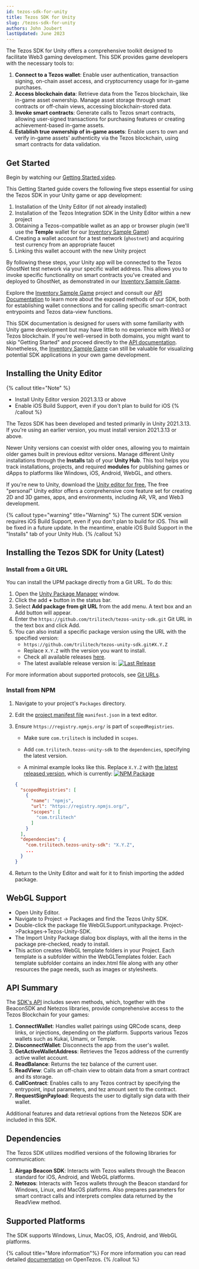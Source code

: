 ```yaml
---
id: tezos-sdk-for-unity
title: Tezos SDK for Unity
slug: /tezos-sdk-for-unity
authors: John Joubert
lastUpdated: June 2023
---
```


The Tezos SDK for Unity offers a comprehensive toolkit designed to facilitate Web3 gaming development. This SDK provides game developers with the necessary tools to:

1. **Connect to a Tezos wallet**: Enable user authentication, transaction signing, on-chain asset access, and cryptocurrency usage for in-game purchases.
2. **Access blockchain data**: Retrieve data from the Tezos blockchain, like in-game asset ownership. Manage asset storage through smart contracts or off-chain views, accessing blockchain-stored data.
3. **Invoke smart contracts**: Generate calls to Tezos smart contracts, allowing user-signed transactions for purchasing features or creating achievement-based in-game assets.
4. **Establish true ownership of in-game assets**: Enable users to own and verify in-game assets' authenticity via the Tezos blockchain, using smart contracts for data validation.

## Get Started

Begin by watching our [Getting Started video](https://youtu.be/0ouzNVxYI9g).

This Getting Started guide covers the following five steps essential for using the Tezos SDK in your Unity game or app development:

1. Installation of the Unity Editor (if not already installed)
2. Installation of the Tezos Integration SDK in the Unity Editor within a new project
3. Obtaining a Tezos-compatible wallet as an app or browser plugin (we'll use the **Temple** wallet for our [Inventory Sample Game](/gaming/unity-sdk/inventory-sample-game))
4. Creating a wallet account for a test network (`ghostnet`) and acquiring test currency from an appropriate faucet
5. Linking this wallet account with the new Unity project

By following these steps, your Unity app will be connected to the Tezos GhostNet test network via your specific wallet address. This allows you to invoke specific functionality on smart contracts you've created and deployed to GhostNet, as demonstrated in our [Inventory Sample Game](/gaming/unity-sdk/inventory-sample-game). 

Explore the [Inventory Sample Game](/gaming/unity-sdk/inventory-sample-game) project and consult our [API Documentation](https://opentezos.com/gaming/unity-sdk/api-documentation/) to learn more about the exposed methods of our SDK, both for establishing wallet connections and for calling specific smart-contract entrypoints and Tezos data-view functions.

This SDK documentation is designed for users with some familiarity with Unity game development but may have little to no experience with Web3 or Tezos blockchain. If you're well-versed in both domains, you might want to skip "Getting Started" and proceed directly to the [API documentation](https://opentezos.com/gaming/unity-sdk/api-documentation/). Nonetheless, the [Inventory Sample Game](/gaming/unity-sdk/inventory-sample-game) can still be valuable for visualizing potential SDK applications in your own game development.

## Installing the Unity Editor

{% callout title="Note" %}
- Install Unity Editor version 2021.3.13 or above
- Enable iOS Build Support, even if you don't plan to build for iOS
{% /callout %}

The Tezos SDK has been developed and tested primarily in Unity 2021.3.13. If you're using an earlier version, you must install version 2021.3.13 or above. 

Newer Unity versions can coexist with older ones, allowing you to maintain older games built in previous editor versions. Manage different Unity installations through the **Installs** tab of your **Unity Hub**. This tool helps you track installations, projects, and required **modules** for publishing games or dApps to platforms like Windows, iOS, Android, WebGL, and others.

If you're new to Unity, download the [Unity editor for free.](https://unity.com/download) The free "personal" Unity editor offers a comprehensive core feature set for creating 2D and 3D games, apps, and environments, including AR, VR, and Web3 development.

{% callout type="warning" title="Warning" %}
The current SDK version requires iOS Build Support, even if you don't plan to build for iOS. This will be fixed in a future update. In the meantime, enable iOS Build Support in the "Installs" tab of your Unity Hub.
{% /callout %}

## Installing the Tezos SDK for Unity (Latest)

### Install from a Git URL

You can install the UPM package directly from a Git URL. To do this:

1. Open the [Unity Package Manager](https://docs.unity3d.com/Manual/upm-ui.html) window.
2. Click the add **+** button in the status bar.
3. Select **Add package from git URL** from the add menu. A text box and an Add button will appear.
4. Enter the `https://github.com/trilitech/tezos-unity-sdk.git` Git URL in the text box and click Add.
5. You can also install a specific package version using the URL with the specified version:
   - `https://github.com/trilitech/tezos-unity-sdk.git#X.Y.Z`
   - Replace `X.Y.Z` with the version you want to install.
   - Check all available releases [here](https://github.com/trilitech/tezos-unity-sdk/releases).
   - The latest available release version is: [![Last Release](https://img.shields.io/github/v/release/trilitech/tezos-unity-sdk)](https://github.com/trilitech/tezos-unity-sdk/releases/latest)

For more information about supported protocols, see [Git URLs](https://docs.unity3d.com/Manual/upm-git.html).

### Install from NPM

1. Navigate to your project's `Packages` directory.
2. Edit the [project manifest file](https://docs.unity3d.com/Manual/upm-manifestPrj.html) `manifest.json` in a text editor.
3. Ensure `https://registry.npmjs.org/` is part of `scopedRegistries`.
   - Make sure `com.trilitech` is included in `scopes`.
   - Add `com.trilitech.tezos-unity-sdk` to the `dependencies`, specifying the latest version.

   - A minimal example looks like this. Replace `X.Y.Z` with [the latest released version](https://www.npmjs.com/package/com.trilitech.tezos-unity-sdk), which is currently: [![NPM Package](https://img.shields.io/npm/v/com.trilitech.tezos-unity-sdk?color=blue)](https://www.npmjs.com/package/com.trilitech.tezos-unity-sdk)

    ```json
    {
      "scopedRegistries": [
        {
          "name": "npmjs",
          "url": "https://registry.npmjs.org/",
          "scopes": [
            "com.trilitech"
          ]
        }
      ],
      "dependencies": {
        "com.trilitech.tezos-unity-sdk": "X.Y.Z",
        ...
      }
    }
    ```

4. Return to the Unity Editor and wait for it to finish importing the added package.

## WebGL Support

* Open Unity Editor.
* Navigate to Project -> Packages and find the Tezos Unity SDK.
* Double-click the package file WebGLSupport.unitypackage. Project->Packages->Tezos-Unity-SDK.
* The Import Unity Package dialog box displays, with all the items in the package pre-checked, ready to install.
* This action creates WebGL template folders in your Project. Each template is a subfolder within the WebGLTemplates
  folder. Each template subfolder contains an index.html file along with any other resources the page needs, such as
  images or stylesheets.

## API Summary

The [SDK's API](https://opentezos.com/gaming/unity-sdk/api-documentation/) includes seven methods, which, together with the BeaconSDK and Netezos libraries, provide comprehensive access to the Tezos Blockchain for your games:

1. **ConnectWallet**: Handles wallet pairings using QRCode scans, deep links, or injections, depending on the platform. Supports various Tezos wallets such as Kukai, Umami, or Temple.
2. **DisconnectWallet**: Disconnects the app from the user's wallet.
3. **GetActiveWalletAddress**: Retrieves the Tezos address of the currently active wallet account.
4. **ReadBalance**: Returns the tez balance of the current user.
5. **ReadView**: Calls an off-chain view to obtain data from a smart contract and its storage.
6. **CallContract**: Enables calls to any Tezos contract by specifying the entrypoint, input parameters, and tez amount sent to the contract.
7. **RequestSignPayload**: Requests the user to digitally sign data with their wallet.

Additional features and data retrieval options from the Netezos SDK are included in this SDK.

## Dependencies

The Tezos SDK utilizes modified versions of the following libraries for communication:

1. **Airgap Beacon SDK**: Interacts with Tezos wallets through the Beacon standard for iOS, Android, and WebGL platforms.
2. **Netezos**: Interacts with Tezos wallets through the Beacon standard for Windows, Linux, and MacOS platforms. Also prepares parameters for smart contract calls and interprets complex data returned by the ReadView method.

## Supported Platforms

The SDK supports Windows, Linux, MacOS, iOS, Android, and WebGL platforms.

{% callout title="More information"%}
For more information you can read detailed [documentation](https://opentezos.com/gaming/unity-sdk/api-documentation/) on OpenTezos.
{% /callout %}
